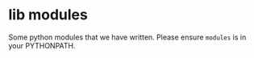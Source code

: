# lib modules

Some python modules that we have written. Please ensure `modules` is in your PYTHONPATH.